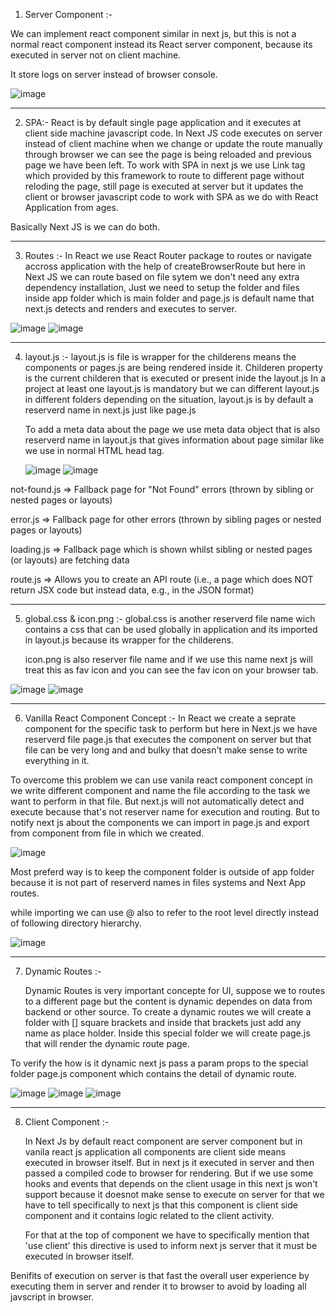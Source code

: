1. Server Component :-

We can implement react component similar in next js, but this is not a normal react component instead its React server component, because its executed in server not on client machine.

It store logs on server instead of browser console.

![image](https://github.com/user-attachments/assets/ef7e0bc5-3b28-4242-9c60-76ce0a0118bb)

-----------------------------------------------------------------------------------------------------------------------------------------------------

2. SPA:-
     React is by default single page application and it executes at client side machine javascript code. In Next JS code executes on server instead of client machine when we change or update the route manually through browser we can see the page is being reloaded and previous page we have been left. To work with SPA in next js we use Link tag which provided by this framework to route to different page without reloding the page, still page is executed at server but it updates the client or browser javascript code to work with SPA as we do with React Application from ages.

Basically Next JS is we can do both.

-----------------------------------------------------------------------------------------------------------------------------------------------------

3. Routes :-
     In React we use React Router package to routes or navigate accross application with the help of createBrowserRoute but here in Next JS we can route based on file sytem we don't need any extra dependency installation, Just we need to setup the folder and files inside app folder which is main folder and page.js is default name that next.js detects and renders and executes to server.

![image](https://github.com/user-attachments/assets/32651784-b3d4-440a-a7e5-59f03fada03c)
![image](https://github.com/user-attachments/assets/8596e673-5fe3-4754-8ea9-c219901268cb)

-----------------------------------------------------------------------------------------------------------------------------------------------------

4. layout.js :-
     layout.js is file is wrapper for the childerens means the components or pages.js are being rendered inside it.
        Childeren property is the current childeren that is executed or present inide the layout.js
   In a project at least one layout.js is mandatory but we can different layout.js in different folders depending on the situation, layout.js is by default a reserverd name in next.js just like page.js

     To add a meta data about the page we use meta data object that is also reserverd name in layout.js that gives information about page similar like <head> we use in normal HTML head tag.

   ![image](https://github.com/user-attachments/assets/fb78fa51-a294-470b-87db-4354a359a1e2)
     ![image](https://github.com/user-attachments/assets/d216684d-984d-447c-aef0-65c85ade15ed)

not-found.js => Fallback page for "Not Found" errors (thrown by sibling or nested pages or layouts)

error.js => Fallback page for other errors (thrown by sibling pages or nested pages or layouts)

loading.js => Fallback page which is shown whilst sibling or nested pages (or layouts) are fetching data

route.js => Allows you to create an API route (i.e., a page which does NOT return JSX code but instead data, e.g., in the JSON format)

-----------------------------------------------------------------------------------------------------------------------------------------------------

5. global.css & icon.png :-
        global.css is another reserverd file name wich contains a css that can be used globally in application and its imported in layout.js because its wrapper for the childerens.

   icon.png is also reserver file name and if we use this name next js will treat this as fav icon and you can see the fav icon on your browser tab.

![image](https://github.com/user-attachments/assets/c9b69705-6af9-439e-a96f-9b1ecad5f100)
![image](https://github.com/user-attachments/assets/55466ca2-c7c1-4370-83b4-5109f473b080)

-----------------------------------------------------------------------------------------------------------------------------------------------------

6. Vanilla React Component Concept :-
        In React we create a seprate component for the specific task to perform but here in Next.js we have reserverd file page.js that executes the component on server but that file can be very long and and bulky that doesn't make sense to write everything in it.

To overcome this problem we can use vanila react component concept in we write different component and name the file according to the task we want to perform in that file. But next.js will not automatically detect and execute because that's not reserver name for execution and routing. But to notify next js about the components we can import in page.js and export from component from file in which we created.

![image](https://github.com/user-attachments/assets/bd7b5783-7113-4ea4-8899-0c233a318890)

Most preferd way is to keep the component folder is outside of app folder because it is not part of reserverd names in files systems and Next App routes.

while importing we can use @ also to refer to the root level directly instead of following directory hierarchy.

![image](https://github.com/user-attachments/assets/b083ca14-6a1e-40d7-9b4d-df4865d4a496)

-----------------------------------------------------------------------------------------------------------------------------------------------------

7. Dynamic Routes :-

     Dynamic Routes is very important concepte for UI, suppose we to routes to a different page but the content is dynamic dependes on data from backend or other source. To create a dynamic routes we will create a folder with [] square brackets and inside that brackets just add any name as place holder. Inside this special folder we will create page.js that will render the dynamic route page.

To verify the how is it dynamic next js pass a param props to the special folder page.js component which contains the detail of dynamic route.

![image](https://github.com/user-attachments/assets/aec9617c-28b8-4c2c-8ee3-2ebab6c936ae)
![image](https://github.com/user-attachments/assets/ef8872ca-d216-40f9-bd65-f63478b25c4b)
![image](https://github.com/user-attachments/assets/545b0050-4d7c-407e-b93e-e8ef60204c36)

-----------------------------------------------------------------------------------------------------------------------------------------------------

8. Client Component :-

     In Next Js by default react component are server component but in vanila react js application all components are client side means executed in browser itself. But in next js it executed in server and then passed a compiled code to browser for rendering. But if we use some hooks and events that depends on the client usage in this next js won't support because it doesnot make sense to execute on server for that we have to tell specifically to next js that this component is client side component and it contains logic related to the client activity.

   For that at the top of component we have to specifically mention that 'use client' this directive is used to inform next js server that it must be executed in browser itself.

Benifits of execution on server is that fast the overall user experience by executing them in server and render it to browser to avoid by loading all javscript in browser.




